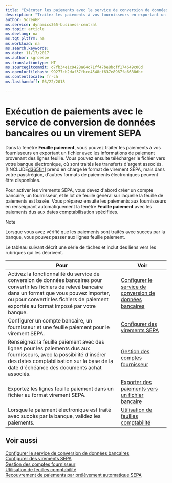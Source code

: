 ```yaml
---
title: "Exécuter les paiements avec le service de conversion de données bancaires ou un virement SEPA | Microsoft Docs"
description: "Traitez les paiements à vos fournisseurs en exportant un fichier avec les informations de paiement provenant des lignes feuille."
author: SorenGP
ms.service: dynamics365-business-central
ms.topic: article
ms.devlang: na
ms.tgt_pltfrm: na
ms.workload: na
ms.search.keywords: 
ms.date: 11/17/2017
ms.author: sgroespe
ms.translationtype: HT
ms.sourcegitcommit: d7fb34e1c9428a64c71ff47be8bcff174649c00d
ms.openlocfilehash: 99277cb2daf37fbce4548cf637e8967fa6688dbc
ms.contentlocale: fr-ch
ms.lasthandoff: 03/22/2018

---
```

# <a name="making-payments-with-bank-data-conversion-service-or-sepa-credit-transfer"></a>Exécution de paiements avec le service de conversion de données bancaires ou un virement SEPA
Dans la fenêtre **Feuille paiement**, vous pouvez traiter les paiements à vos fournisseurs en exportant un fichier avec les informations de paiement provenant des lignes feuille. Vous pouvez ensuite télécharger le fichier vers votre banque électronique, où sont traités les transferts d'argent associés. [!INCLUDE[d365fin](includes/d365fin_md.md)] prend en charge le format de virement SEPA, mais dans votre pays/région, d'autres formats de paiements électroniques peuvent être disponibles.   

 Pour activer les virements SEPA, vous devez d'abord créer un compte bancaire, un fournisseur, et le lot de feuille général sur laquelle la feuille de paiements est basée. Vous préparez ensuite les paiements aux fournisseurs en renseignant automatiquement la fenêtre **Feuille paiement** avec les paiements dus aux dates comptabilisation spécifiées.  

> [!NOTE]  
>  Lorsque vous avez vérifié que les paiements sont traités avec succès par la banque, vous pouvez passer aux lignes feuille paiement.  

 Le tableau suivant décrit une série de tâches et inclut des liens vers les rubriques qui les décrivent.   

|**Pour**|**Voir**|  
|------------|-------------|  
|Activez la fonctionnalité du service de conversion de données bancaires pour convertir les fichiers de relevé bancaire dans un format que vous pouvez importer, ou pour convertir les fichiers de paiement exportés au format imposé par votre banque.|[Configurer le service de conversion de données bancaires](bank-how-setup-bank-statement-service.md)|  
|Configurer un compte bancaire, un fournisseur et une feuille paiement pour le virement SEPA.|[Configurer des virements SEPA](finance-how-to-set-up-sepa-credit-transfer.md)|  
|Renseignez la feuille paiement avec des lignes pour les paiements dus aux fournisseurs, avec la possibilité d'insérer des dates comptabilisation sur la base de la date d'échéance des documents achat associés.|[Gestion des comptes fournisseur](payables-manage-payables.md)|  
|Exportez les lignes feuille paiement dans un fichier au format virement SEPA.|[Exporter des paiements vers un fichier bancaire](payables-how-export-payments-bank-file.md)|  
|Lorsque le paiement électronique est traité avec succès par la banque, validez les paiements.|[Utilisation de feuilles comptabilité](ui-work-general-journals.md)|  

## <a name="see-also"></a>Voir aussi  
[Configurer le service de conversion de données bancaires](bank-how-setup-bank-statement-service.md)  
[Configurer des virements SEPA](finance-how-to-set-up-sepa-credit-transfer.md)  
[Gestion des comptes fournisseur](payables-manage-payables.md)   
[Utilisation de feuilles comptabilité](ui-work-general-journals.md)  
[Recouvrement de paiements par prélèvement automatique SEPA](finance-collect-payments-with-sepa-direct-debit.md)   

